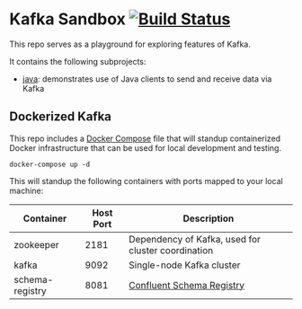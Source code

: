 # Kafka Sandbox [![Build Status](https://travis-ci.com/97nitt/serde-sandbox.svg?token=9wZj3TUqNCufm9GNxgso&branch=master)](https://travis-ci.com/97nitt/serde-sandbox)

This repo serves as a playground for exploring features of Kafka.

It contains the following subprojects:

- [java](java): demonstrates use of Java clients to send and receive data via Kafka

## Dockerized Kafka

This repo includes a [Docker Compose](https://docs.docker.com/compose/) file that will standup containerized Docker infrastructure that can be used for local development and testing.

    docker-compose up -d

This will standup the following containers with ports mapped to your local machine:

| Container       | Host Port | Description                                                                               |
|-----------------|-----------|-------------------------------------------------------------------------------------------|
| zookeeper       |      2181 | Dependency of Kafka, used for cluster coordination                                        |
| kafka           |      9092 | Single-node Kafka cluster                                                                 |
| schema-registry |      8081 | [Confluent Schema Registry](https://docs.confluent.io/current/schema-registry/index.html) |
